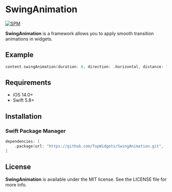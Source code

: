# SwingAnimation
[![SPM](https://img.shields.io/badge/SPM-supported-DE5C43.svg?style=flat)](https://swift.org/package-manager/)

**SwingAnimation** is a framework allows you to apply smooth transition animations in widgets.

## Example



```swift
content.swingAnimation(duration: 8, direction: .horizontal, distance: 100)
```



## Requirements

* iOS 14.0+
* Swift 5.8+

## Installation

### Swift Package Manager

```swift
dependencies: [
    .package(url: "https://github.com/TopWidgets/SwingAnimation.git", .upToNextMajor(from: "1.0.0"))
]
```

## License

**SwingAnimation** is available under the MIT license. See the LICENSE file for more info.

